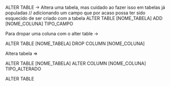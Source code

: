 	
ALTER TABLE -> Altera uma tabela, mas cuidado ao fazer isso em tabelas já populadas
// adicionando um campo que por acaso possa ter sido esquecido de ser criado com a tabela
ALTER TABLE [NOME_TABELA]
		ADD [NOME_COLUNA] TIPO_CAMPO

Para dropar uma coluna com o alter table ->

ALTER TABLE [NOME_TABELA]
		DROP COLUMN [NOME_COLUNA]

Altera tabela =>

ALTER TABLE [NOME_TABELA]
		ALTER COLUMN [NOME_COLUNA] TIPO_ALTERADO

ALTER TABLE